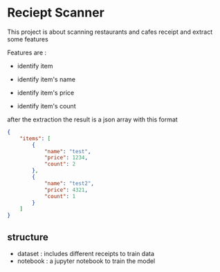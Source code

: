 # Reciept Scanner

This project is about scanning restaurants and cafes receipt and extract some features

Features are :

* identify item

* identify item's name

* identify item's price

* identify item's count

after the extraction the result is a json array with this format

```json
{
    "items": [
        {
            "name": "test",
            "price": 1234,
            "count": 2
        },
        {
            "name": "test2",
            "price": 4321,
            "count": 1
        }
    ]
}
```

## structure

- dataset : includes different receipts to train data
- notebook : a jupyter notebook to train the model
